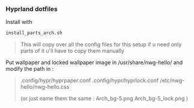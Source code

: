 ### Hyprland dotfiles

Install with 
```bash
install_parts_arch.sh
```
> This will copy over all the config files for this setup if 
> u need only parts of it u'll have to copy them manually


Put wallpaper and locked wallpaper image in /usr/share/nwg-hello/
and modify the path in :

>
>    .config/hypr/hyprpaper.conf 
>    .config/hypr/hyprlock.conf 
>    /etc/nwg-hello/nwg-hello.css
>
>
>    (or just name them the same :
>        Arch_bg-5.png
>        Arch_bg-5_lock.png
>    )
>
